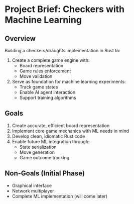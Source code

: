 # Project Brief: Checkers with Machine Learning

## Overview
Building a checkers/draughts implementation in Rust to:
1. Create a complete game engine with:
   - Board representation
   - Game rules enforcement
   - Move validation
2. Serve as foundation for machine learning experiments:
   - Track game states
   - Enable AI agent interaction
   - Support training algorithms

## Goals
1. Create accurate, efficient board representation
2. Implement core game mechanics with ML needs in mind
3. Develop clean, idiomatic Rust code
4. Enable future ML integration through:
   - State serialization
   - Move generation
   - Game outcome tracking

## Non-Goals (Initial Phase)
- Graphical interface
- Network multiplayer
- Complete ML implementation (will come later)

